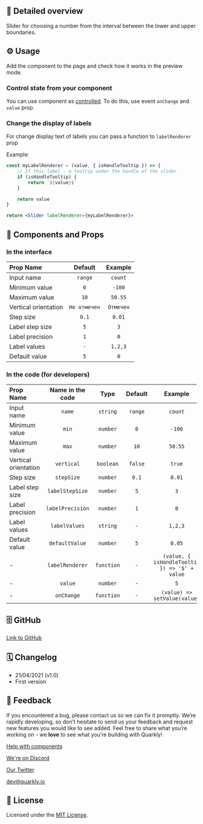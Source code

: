 ## 📖 Detailed overview

Slider for choosing a number from the interval between the lower and upper boundaries.

## ⚙️ Usage

Add the component to the page and check how it works in the preview mode.

### Control state from your component

You can use component as [controlled](https://reactjs.org/docs/forms.html#controlled-components). To do this, use event `onChange` and `value` prop.

### Change the display of labels

For change display text of labels you can pass a function to `labelRenderer` prop

Example:

```jsx
const myLabelRenderer = (value, { isHandleTooltip }) => {
    // If this label - a tooltip under the handle of the slider
    if (isHandleTooltip) {
        return `${value}$`
    }

    return value
}

return <Slider labelRenderer={myLabelRenderer}>
```

## 🧩 Components and Props

### In the interface

| Prop Name            |   Default    |  Example  |
| :------------------- | :----------: | :-------: |
| Input name           |   `range`    |  `count`  |
| Minimum value        |     `0`      |  `-100`   |
| Maximum value        |     `10`     |  `50.55`  |
| Vertical orientation | `Не отмечен` | `Отмечен` |
| Step size            |    `0.1`     |  `0.01`   |
| Label step size      |     `5`      |    `3`    |
| Label precision      |     `1`      |    `0`    |
| Label values         |     `-`      |  `1,2,3`  |
| Default value        |     `5`      |    `0`    |

### In the code (for developers)

| Prop Name            | Name in the code |    Type    | Default |                    Example                    |
| :------------------- | :--------------: | :--------: | :-----: | :-------------------------------------------: |
| Input name           |      `name`      |  `string`  | `range` |                    `count`                    |
| Minimum value        |      `min`       |  `number`  |   `0`   |                    `-100`                     |
| Maximum value        |      `max`       |  `number`  |  `10`   |                    `50.55`                    |
| Vertical orientation |    `vertical`    | `boolean`  | `false` |                    `true`                     |
| Step size            |    `stepSize`    |  `number`  |  `0.1`  |                    `0.01`                     |
| Label step size      | `labelStepSize`  |  `number`  |   `5`   |                      `3`                      |
| Label precision      | `labelPrecision` |  `number`  |   `1`   |                      `0`                      |
| Label values         |  `labelValues`   |  `string`  |   `-`   |                    `1,2,3`                    |
| Default value        |  `defaultValue`  |  `number`  |   `5`   |                    `0.05`                     |
| -                    | `labelRenderer`  | `function` |   `-`   | `(value, { isHandleTooltip }) => '$' + value` |
| -                    |     `value`      |  `number`  |   `-`   |                      `5`                      |
| -                    |    `onChange`    | `function` |   `-`   |         `(value) => setValue(value)`          |

## 🗄 GitHub

[Link to GitHub](https://github.com/quarkly/community-kit/blob/master/src/Slider)

## 🗓 Changelog

-   21/04/2021 (v1.0)
-   First version

## 📮 Feedback

If you encountered a bug, please contact us so we can fix it promptly. We’re rapidly developing, so don’t hesitate to send us your feedback and request new features you would like to see added. Feel free to share what you’re working on - we **love** to see what you’re building with Quarkly!

[Help with components](https://community.quarkly.io/c/requests/11)

[We're on Discord](https://discord.gg/f9KhSMGX)

[Our Twitter](https://twitter.com/quarklyapp)

[dev@quarkly.io](mailto:dev@quarkly.io)

## 📝 License

Licensed under the [MIT License](https://raw.githubusercontent.com/quarkly/community-kit/master/LICENSE).

